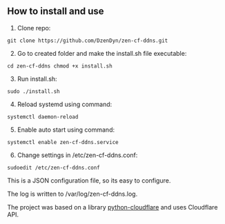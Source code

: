 ## How to install and use

1. Clone repo:

`git clone https://github.com/DzenDyn/zen-cf-ddns.git`

2. Go to created folder and make the install.sh file executable:

`cd zen-cf-ddns
chmod +x install.sh`

3. Run install.sh:

`sudo ./install.sh`

4. Reload systemd using command: 

`systemctl daemon-reload`

5. Enable auto start using command:

`systemctl enable zen-cf-ddns.service`

6. Change settings in /etc/zen-cf-ddns.conf:

`
sudoedit /etc/zen-cf-ddns.conf
`

This is a JSON configuration file, so its easy to configure.

The log is written to /var/log/zen-cf-ddns.log.

The project was based on a library [python-cloudflare](https://github.com/cloudflare/python-cloudflare "python-cloudflare") and uses Cloudflare API.
